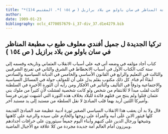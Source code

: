 ```yaml
---
title: "*مطبوعات ومخطوطات : تركيا الجديدة ل جميل أفندي معلوف طبع ب مطبعة المناظر في سان باولو من بلاد برازيل ( ص ١٥٤ )*. المقتبس 4(1)"
author: 
date: 1909-01-23
bibliography: oclc_4770057679-i_37-div_37.d1e4279.bib
---
```




##  تركيا الجديدة   ل  جميل  أفندي  معلوف  طبع ب  مطبعة المناظر  في  سان باولو  من  بلاد برازيل ( ص  ١٥٤ )


 كتاب أجاد مؤلفه في وضعه أتى فيه على أسباب الانقلاب العثماني وتاريخه وقسمه إلى  ستة  كتب الكتاب الأول في أسباب الانحطاط في الشرق والثاني في تفرنج الشرقيين والثالث في التعليم والرابع في القانون الأساسي والخامس في الديانة السياسية والسادس أبقاءٌ أم فناء. كل ذلك مكتوب بقلم يدل على أن للمؤلف جولة في المسائل السياسية والاجتماعية وذوقاً في التأليف والتأثير في الأفكار ومن رأيه أن الثورة الأخيرة في السلطنة كانت لقلب مبدأ لا للانتقام من شخص ولو كانت شخصية لفشلت لأن كثيراً من ملوك بني عثمان قتلوا ولم ينتج من قتلهم فائدة للبلاد بخلاف هذه الثورة التي أشبهت ثورتي فرنسا وأميركا اللتين أريد بهما قلب المبادئ لا نقل السلطة من مستبد إلى يد مستبد آخر. 

 قال ولا بد أن يعقب هذا الانقلاب السياسي الصغير ثورة أدبية عظيمة ضد المبادئ القديمة كلها فيثور الابن عَلَى أبيه والمرأة على زوجها والخادم على سيده والرعية على كاهنها وشيخها ورجال الدين على كتبهم وأبناء اليوم جميعاً سيثورون على خرافات أجدادهم ويبرزون أمام العالم أمة جديدة مجردة من كلا علاقة مع الأجيال الماضية.  
